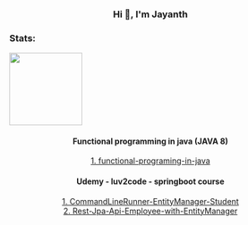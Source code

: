 <h3 align="center">Hi 👋, I'm Jayanth</h3>

<h3 align="left">Stats:</h3>
<div>
<!--   <a href="https://github.com/jayanth336"> -->
<!--   <img height="180em" src="https://github-readme-stats.vercel.app/api?username=jayanth336&show_icons=true&theme=dark&include_all_commits=true&count_private=true"/> -->
  <img height="130em" src="https://github-readme-stats.vercel.app/api/top-langs/?username=jayanth336&layout=compact&langs_count=7&theme=dark"/>
 </div>

 <div align ="center">
   <h4>Functional programming in java (JAVA 8)</h4>
   <a href = "https://github.com/jayanth336/functional-programing-in-java">1. functional-programing-in-java</a>

   <h4> Udemy - luv2code - springboot course</h4>
   <a href = "https://github.com/jayanth336/crud-with-entitymanager-student">1. CommandLineRunner-EntityManager-Student</a> <br>
   <a href = "https://github.com/jayanth336/rest-crud-jpa-api-employee">2. Rest-Jpa-Api-Employee-with-EntityManager</a> <br>
 </div>
